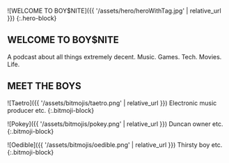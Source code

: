 ![WELCOME TO BOY$NITE]({{ '/assets/hero/heroWithTag.jpg' | relative_url }})
{:.hero-block}

## WELCOME TO BOY$NITE
A podcast about all things extremely decent. Music. Games. Tech. Movies. Life.

## MEET THE BOYS
![Taetro]({{ '/assets/bitmojis/taetro.png' | relative_url }})
Electronic music producer etc.
{:.bitmoji-block}

![Pokey]({{ '/assets/bitmojis/pokey.png' | relative_url }})
Duncan owner etc.
{:.bitmoji-block}

![Oedible]({{ '/assets/bitmojis/oedible.png' | relative_url }})
Thirsty boy etc.
{:.bitmoji-block}
